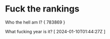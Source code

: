 # Fuck the rankings

Who the hell am I?
{ 783869 }

What fucking year is it?
[ 2024-01-10T01:44:27Z ]
